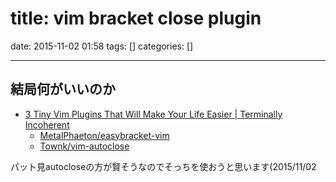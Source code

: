 title: vim bracket close plugin
==========
date: 2015-11-02 01:58
tags: []
categories: []
- - -

## 結局何がいいのか


- [3 Tiny Vim Plugins That Will Make Your Life Easier | Terminally Incoherent](http://www.terminally-incoherent.com/blog/2014/04/02/3-tiny-vim-plugins-that-will-make-your-life-easier/)
  - [MetalPhaeton/easybracket-vim](https://github.com/MetalPhaeton/easybracket-vim)
  - [Townk/vim-autoclose](https://github.com/Townk/vim-autoclose)

パット見autocloseの方が賢そうなのでそっちを使おうと思います(2015/11/02
